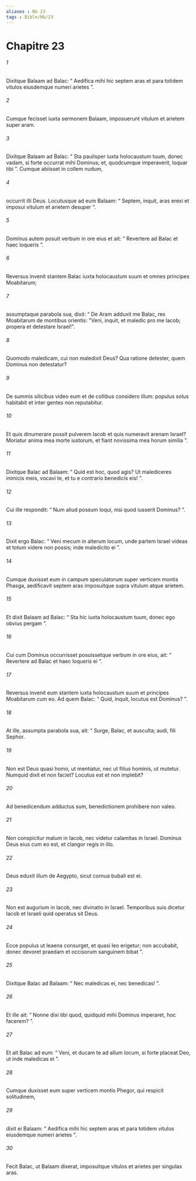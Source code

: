 ```yaml
---
aliases : Nb 23
tags : Bible/Nb/23
---
```


# Chapitre 23

###### 1
Dixitque Balaam ad Balac: “ Aedifica mihi hic septem aras et para totidem vitulos eiusdemque numeri arietes ”. 
###### 2
Cumque fecisset iuxta sermonem Balaam, imposuerunt vitulum et arietem super aram. 
###### 3
Dixitque Balaam ad Balac: “ Sta paulisper iuxta holocaustum tuum, donec vadam, si forte occurrat mihi Dominus; et, quodcumque imperaverit, loquar tibi ”. Cumque abiisset in collem nudum, 
###### 4
occurrit illi Deus. Locutusque ad eum Balaam: “ Septem, inquit, aras erexi et imposui vitulum et arietem desuper ”. 
###### 5
Dominus autem posuit verbum in ore eius et ait: “ Revertere ad Balac et haec loqueris ”. 
###### 6
Reversus invenit stantem Balac iuxta holocaustum suum et omnes principes Moabitarum; 
###### 7
assumptaque parabola sua, dixit: “ De Aram adduxit me Balac, rex Moabitarum de montibus orientis: "Veni, inquit, et maledic pro me Iacob; propera et detestare Israel!".
###### 8
Quomodo maledicam, cui non maledixit Deus? Qua ratione detester, quem Dominus non detestatur?
###### 9
De summis silicibus video eum et de collibus considero illum: populus solus habitabit et inter gentes non reputabitur.
###### 10
Et quis dinumerare possit pulverem Iacob et quis numeravit arenam Israel? Moriatur anima mea morte iustorum, et fiant novissima mea horum similia ”.
###### 11
Dixitque Balac ad Balaam: “ Quid est hoc, quod agis? Ut malediceres inimicis meis, vocavi te, et tu e contrario benedicis eis! ”. 
###### 12
Cui ille respondit: “ Num aliud possum loqui, nisi quod iusserit Dominus? ”. 
###### 13
Dixit ergo Balac: “ Veni mecum in alterum locum, unde partem Israel videas et totum videre non possis; inde maledicito ei ”. 
###### 14
Cumque duxisset eum in campum speculatorum super verticem montis Phasga, aedificavit septem aras imposuitque supra vitulum atque arietem. 
###### 15
Et dixit Balaam ad Balac: “ Sta hic iuxta holocaustum tuum, donec ego obvius pergam ”. 
###### 16
Cui cum Dominus occurrisset posuissetque verbum in ore eius, ait: “ Revertere ad Balac et haec loqueris ei ”. 
###### 17
Reversus invenit eum stantem iuxta holocaustum suum et principes Moabitarum cum eo. Ad quem Balac: “ Quid, inquit, locutus est Dominus? ”. 
###### 18
At ille, assumpta parabola sua, ait: “ Surge, Balac, et ausculta; audi, fili Sephor.
###### 19
Non est Deus quasi homo, ut mentiatur, nec ut filius hominis, ut mutetur. Numquid dixit et non faciet? Locutus est et non implebit?
###### 20
Ad benedicendum adductus sum, benedictionem prohibere non valeo. 
###### 21
Non conspicitur malum in Iacob, nec videtur calamitas in Israel. Dominus Deus eius cum eo est, et clangor regis in illo.
###### 22
Deus eduxit illum de Aegypto, sicut cornua bubali est ei.
###### 23
Non est augurium in Iacob, nec divinatio in Israel. Temporibus suis dicetur Iacob et Israeli quid operatus sit Deus.
###### 24
Ecce populus ut leaena consurget, et quasi leo erigetur; non accubabit, donec devoret praedam et occisorum sanguinem bibat ”.
###### 25
Dixitque Balac ad Balaam: “ Nec maledicas ei, nec benedicas! ”. 
###### 26
Et ille ait: “ Nonne dixi tibi quod, quidquid mihi Dominus imperaret, hoc facerem? ”. 
###### 27
Et ait Balac ad eum: “ Veni, et ducam te ad alîum locum, si forte placeat Deo, ut inde maledicas ei ”. 
###### 28
Cumque duxisset eum super verticem montis Phegor, qui respicit solitudinem, 
###### 29
dixit ei Balaam: “ Aedifica mihi hic septem aras et para totidem vitulos eiusdemque numeri arietes ”. 
###### 30
Fecit Balac, ut Balaam dixerat, imposuitque vitulos et arietes per singulas aras.
